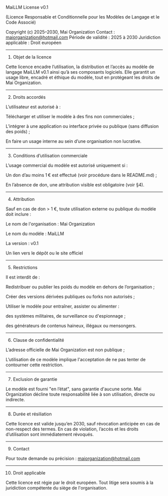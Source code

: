 MaiLLM License v0.1

(Licence Responsable et Conditionnelle pour les Modèles de Langage et le Code Associé)

Copyright (c) 2025–2030, Mai Organization
Contact : maiorganization@hotmail.com
Période de validité : 2025 à 2030
Juridiction applicable : Droit européen


---

1. Objet de la licence

Cette licence encadre l’utilisation, la distribution et l’accès au modèle de langage MaiLLM v0.1 ainsi qu’à ses composants logiciels. Elle garantit un usage libre, encadré et éthique du modèle, tout en protégeant les droits de Mai Organization.


---

2. Droits accordés

L’utilisateur est autorisé à :

Télécharger et utiliser le modèle à des fins non commerciales ;

L’intégrer à une application ou interface privée ou publique (sans diffusion des poids) ;

En faire un usage interne au sein d’une organisation non lucrative.



---

3. Conditions d’utilisation commerciale

L’usage commercial du modèle est autorisé uniquement si :

Un don d’au moins 1 € est effectué (voir procédure dans le README.md) ;

En l’absence de don, une attribution visible est obligatoire (voir §4).



---

4. Attribution

Sauf en cas de don > 1 €, toute utilisation externe ou publique du modèle doit inclure :

Le nom de l'organisation : Mai Organization

Le nom du modèle : MaiLLM

La version : v0.1

Un lien vers le dépôt ou le site officiel



---

5. Restrictions

Il est interdit de :

Redistribuer ou publier les poids du modèle en dehors de l’organisation ;

Créer des versions dérivées publiques ou forks non autorisés ;

Utiliser le modèle pour entraîner, assister ou alimenter :

des systèmes militaires, de surveillance ou d'espionnage ;

des générateurs de contenus haineux, illégaux ou mensongers.




---

6. Clause de confidentialité

L’adresse officielle de Mai Organization est non publique ;

L’utilisation de ce modèle implique l'acceptation de ne pas tenter de contourner cette restriction.



---

7. Exclusion de garantie

Le modèle est fourni "en l’état", sans garantie d'aucune sorte. Mai Organization décline toute responsabilité liée à son utilisation, directe ou indirecte.


---

8. Durée et résiliation

Cette licence est valide jusqu’en 2030, sauf révocation anticipée en cas de non-respect des termes. En cas de violation, l’accès et les droits d’utilisation sont immédiatement révoqués.


---

9. Contact

Pour toute demande ou précision : maiorganization@hotmail.com


---

10. Droit applicable

Cette licence est régie par le droit européen. Tout litige sera soumis à la juridiction compétente du siège de l'organisation.
